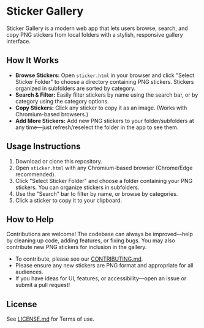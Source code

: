 # Sticker Gallery

Sticker Gallery is a modern web app that lets users browse, search, and copy PNG stickers from local folders with a stylish, responsive gallery interface.

## How It Works

- **Browse Stickers:** Open `sticker.html` in your browser and click "Select Sticker Folder" to choose a directory containing PNG stickers. Stickers organized in subfolders are sorted by category.
- **Search & Filter:** Easily filter stickers by name using the search bar, or by category using the category options.
- **Copy Stickers:** Click any sticker to copy it as an image. (Works with Chromium-based browsers.)
- **Add More Stickers:** Add new PNG stickers to your folder/subfolders at any time—just refresh/reselect the folder in the app to see them.

## Usage Instructions

1. Download or clone this repository.
2. Open `sticker.html` with any Chromium-based browser (Chrome/Edge recommended).
3. Click "Select Sticker Folder" and choose a folder containing your PNG stickers. You can organize stickers in subfolders.
4. Use the "Search" bar to filter by name, or browse by categories.
5. Click a sticker to copy it to your clipboard.

## How to Help

Contributions are welcome! The codebase can always be improved—help by cleaning up code, adding features, or fixing bugs. You may also contribute new PNG stickers for inclusion in the gallery.

- To contribute, please see our [CONTRIBUTING.md](CONTRIBUTING.md).
- Please ensure any new stickers are PNG format and appropriate for all audiences.
- If you have ideas for UI, features, or accessibility—open an issue or submit a pull request!

## License

See [LICENSE.md](LICENSE.md) for Terms of use.

